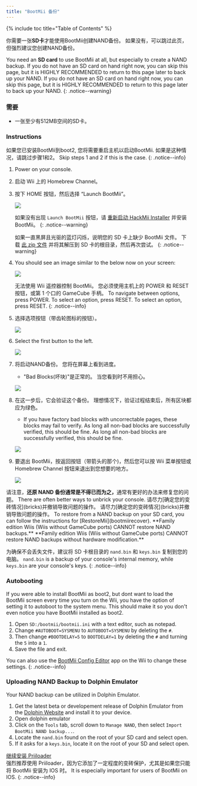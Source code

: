 ```yaml
---
title: "BootMii 备份"
---
```


{% include toc title="Table of Contents" %}

你需要一张**SD卡**才能使用BootMii创建NAND备份。 如果没有，可以跳过此页，但强烈建议您创建NAND备份。

You need an **SD card** to use BootMii at all, but especially to create a NAND backup. If you do not have an SD card on hand right now, you can skip this page, but it is HIGHLY RECOMMENDED to return to this page later to back up your NAND. If you do not have an SD card on hand right now, you can skip this page, but it is HIGHLY RECOMMENDED to return to this page later to back up your NAND.
{: .notice--warning}

### 需要

* 一张至少有512MB空间的SD卡。

### Instructions

如果您已安装BootMii到boot2, 您将需要重启主机以启动BootMii. 如果是这种情况，请跳过步骤1和2。 Skip steps 1 and 2 if this is the case.
{: .notice--info}

1. Power on your console.
1. 启动 Wii 上的 Homebrew Channel。
1. 按下 HOME 按钮，然后选择 “Launch BootMii”。

    ![](/images/bootmii/BootMii_HBC.png)

    如果没有出现 `Launch BootMii` 按钮，请 [重新启动 HackMii Installer](hackmii) 并安装 BootMii。
    {: .notice--warning}

    如果一直黑屏且光驱的蓝灯闪烁，说明您的 SD 卡上缺少 BootMii 文件。 下载 [此 zip 文件](https://static.hackmii.com/bootmii_sd_files.zip) 并将其解压到 SD 卡的根目录，然后再次尝试。
    {: .notice--warning}

1. You should see an image similar to the below now on your screen:

    ![](/images/bootmii/BootMii_Main.png)

    无法使用 Wii 遥控器控制 BootMii。 您必须使用主机上的 POWER 和 RESET 按钮，或第 1 个口的 GameCube 手柄。 To navigate between options, press POWER. To select an option, press RESET. To select an option, press RESET.
    {: .notice--info}

1. 选择选项按钮（带齿轮图标的按钮）。

    ![](/images/bootmii/BootMii_Gears.png)

1. Select the first button to the left.

    ![](/images/bootmii/BootMii_Backup.png)

1. 将启动NAND备份。 您将在屏幕上看到进度。
    + "Bad Blocks(坏块)"是正常的。 当您看到时不用担心。

    ![](/images/bootmii/BootMii_NAND_Backup.png)

1. 在这一步后，它会验证这个备份。 理想情况下，验证过程结束后，所有区块都应为绿色。
    + If you have factory bad blocks with uncorrectable pages, these blocks may fail to verify. As long all non-bad blocks are successfully verified, this should be fine. As long all non-bad blocks are successfully verified, this should be fine.

    ![](/images/bootmii/BootMii_NAND_Backup_Verify.png)

1. 要退出 BootMii，按返回按钮（带箭头的那个)，然后您可以按 Wii 菜单按钮或 Homebrew Channel 按钮来退出到您想要的地方。

    ![](/images/bootmii/BootMii_Return.png)

<div id="restore-notice" class="notice" markdown="1">
请注意，<strong>还原 NAND 备份通常是不得已而为之，</strong>通常有更好的办法来修复您的问题。 There are often better ways to unbrick your console. 请尽力[确定您的变砖情况](bricks)并撤销导致问题的操作。
请尽力[确定您的变砖情况](bricks)并撤销导致问题的操作。
To restore from a NAND backup on your SD card, you can follow the instructions for [RestoreMii](bootmiirecover). **Family edition Wiis (Wiis without GameCube ports) CANNOT restore NAND backups.** **Family edition Wiis (Wiis without GameCube ports) CANNOT restore NAND backups without hardware modification.**
</div>

为确保不会丢失文件，建议将 SD 卡根目录的 `nand.bin` 和 `keys.bin` 复制到您的电脑。 `nand.bin` is a backup of your console's internal memory, while `keys.bin` are your console's keys.
{: .notice--info}

### Autobooting

If you were able to install BootMii as boot2, but dont want to load the BootMii screen every time you turn on the Wii, you have the option of setting it to autoboot to the system menu. This should make it so you don't even notice you have BootMii installed as boot2.

1. Open `SD:/bootmii/bootmii.ini` with a text editor, such as notepad.
1. Change `#AUTOBOOT=SYSMENU` to `AUTOBOOT=SYSMENU` by deleting the `#`.
1. Then change `#BOOTDELAY=5` to `BOOTDELAY=1` by deleting the `#` and turning the `5` into a `1`.
1. Save the file and exit.

You can also use the [BootMii Config Editor](https://oscwii.org/library/app/BootMiiConfigurationEditor) app on the Wii to change these settings.
{: .notice--info}

### Uploading NAND Backup to Dolphin Emulator

Your NAND backup can be utilized in Dolphin Emulator.

1. Get the latest beta or developement release of Dolphin Emulator from the [Dolphin Website](https://dolphin-emu.org/) and install it to your device.
1. Open dolphin emulator
1. Click on the `Tools` tab, scroll down to `Manage NAND`, then select `Import BootMii NAND backup...`.
1. Locate the `nand.bin` found on the root of your SD card and select open.
1. If it asks for a `keys.bin`, locate it on the root of your SD and select open.

[继续安装 Priiloader](priiloader)<br> 强烈推荐使用 Priiloader，因为它添加了一定程度的变砖保护，尤其是如果您只能将 BootMii 安装为 IOS 时。 It is especially important for users of BootMii on IOS.
{: .notice--info}
